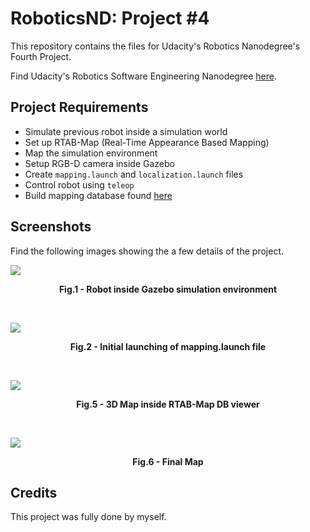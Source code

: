 # RoboticsND: Project #4
This repository contains the files for Udacity's Robotics Nanodegree's Fourth Project.

Find Udacity's Robotics Software Engineering Nanodegree [here](https://www.udacity.com/course/robotics-software-engineer--nd209).

## Project Requirements

- Simulate previous robot inside a simulation world
- Set up RTAB-Map (Real-Time Appearance Based Mapping)
- Map the simulation environment
- Setup RGB-D camera inside Gazebo
- Create `mapping.launch` and `localization.launch` files
- Control robot using `teleop`
- Build mapping database found [here](https://drive.google.com/file/d/1OYuyIMG4eZ2m1U4d4CCQmZ4Uz7y2TC4t/view?usp=sharing)

<!-- The requirements of this project were met as approved by Udacity's reviewers. -->

## Screenshots

Find the following images showing the a few details of the project.

![](https://i.imgur.com/CpYV0yy.png)
<p align = "center"><b>Fig.1 - Robot inside Gazebo simulation environment</b></p>
<br />

![](https://i.imgur.com/nKLhksi.png)
<p align = "center"><b>Fig.2 - Initial launching of mapping.launch file</b></p>
<br />

![](https://i.imgur.com/W9FamDb.png)
<p align = "center"><b>Fig.5 - 3D Map inside RTAB-Map DB viewer</b></p>
<br />

![](https://i.imgur.com/DUa6hMp.png)
<p align = "center"><b>Fig.6 - Final Map</b></p>

## Credits

This project was fully done by myself.
